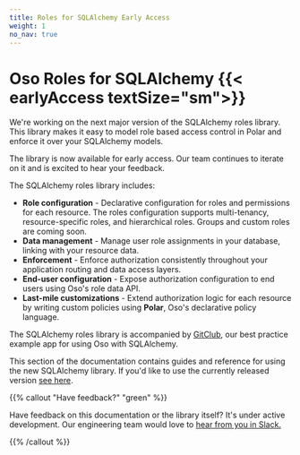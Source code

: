 ```yaml
---
title: Roles for SQLAlchemy Early Access
weight: 1
no_nav: true
---
```


Oso Roles for SQLAlchemy {{< earlyAccess textSize="sm">}}
===========================================================

We're working on the next major version of the SQLAlchemy roles library.
This library makes it easy to model role based access control in Polar
and enforce it over your SQLAlchemy models.

The library is now available for early access. Our team continues to
iterate on it and is excited to hear your feedback.

The SQLAlchemy roles library includes:

- **Role configuration** - Declarative configuration for roles and
  permissions for each resource. The roles configuration supports
  multi-tenancy, resource-specific roles, and hierarchical roles. Groups
  and custom roles are coming soon.
- **Data management** - Manage user role assignments in your database,
  linking with your resource data.
- **Enforcement** - Enforce authorization consistently throughout your
  application routing and data access layers.
- **End-user configuration** - Expose authorization configuration to
  end users using Oso's role data API.
- **Last-mile customizations** - Extend authorization logic for each resource
  by writing custom policies using **Polar**, Oso's declarative policy
  language.

The SQLAlchemy roles library is accompanied by [GitClub](https://github.com/osohq/gitclub-sqlalchemy-flask-react), our best
practice example app for using Oso with SQLAlchemy.

This section of the documentation contains guides and reference for
using the new SQLAlchemy library. If you'd like to use the currently
released version [see here](/reference/frameworks/sqlalchemy).

{{% callout "Have feedback?" "green" %}}

Have feedback on this documentation or the library itself? It's under
active development. Our engineering team would love to [hear from you in
Slack.](https://join-slack.osohq.com/)

{{% /callout %}}

